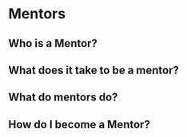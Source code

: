 # Mentors

## Who is a Mentor?

## What does it take to be a mentor?

## What do mentors do?

## How do I become a Mentor?

